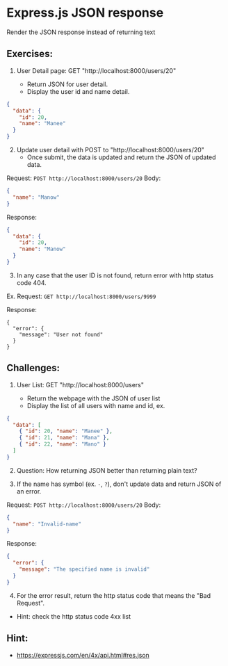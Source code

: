 # Express.js JSON response

Render the JSON response instead of returning text

## Exercises:

1. User Detail page: GET "http://localhost:8000/users/20"

   - Return JSON for user detail.
   - Display the user id and name detail.

```json
{
  "data": {
    "id": 20,
    "name": "Manee"
  }
}
```

2. Update user detail with POST to "http://localhost:8000/users/20"
   - Once submit, the data is updated and return the JSON of updated data.

Request: `POST http://localhost:8000/users/20`
Body:

```json
{
  "name": "Manow"
}
```

Response:

```json
{
  "data": {
    "id": 20,
    "name": "Manow"
  }
}
```

3. In any case that the user ID is not found, return error with http status code 404.

Ex.
Request: `GET http://localhost:8000/users/9999`

Response:

```
{
  "error": {
    "message": "User not found"
  }
}
```

## Challenges:

1. User List: GET "http://localhost:8000/users"

   - Return the webpage with the JSON of user list
   - Display the list of all users with name and id, ex.

```json
{
  "data": [
    { "id": 20, "name": "Manee" },
    { "id": 21, "name": "Mana" },
    { "id": 22, "name": "Mano" }
  ]
}
```

2. Question: How returning JSON better than returning plain text?

3. If the name has symbol (ex. `-`, `?`), don't update data and return JSON of an error.

Request: `POST http://localhost:8000/users/20`
Body:

```json
{
  "name": "Invalid-name"
}
```

Response:

```json
{
  "error": {
    "message": "The specified name is invalid"
  }
}
```

4. For the error result, return the http status code that means the "Bad Request".

- Hint: check the http status code 4xx list

## Hint:

- https://expressjs.com/en/4x/api.html#res.json
